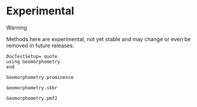# Experimental

> [!WARNING]
> Methods here are experimental, not yet stable and may change or even be removed in future releases.

```@meta
DocTestSetup= quote
using Geomorphometry
end
```

```@docs
Geomorphometry.prominence
```

```@docs
Geomorphometry.skbr
```

```docs
Geomorphometry.pmf2
```
